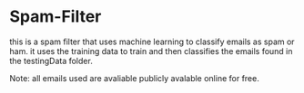 # Spam-Filter

this is a spam filter that uses machine learning to classify emails as spam or ham. it uses the training data to train and then classifies the emails found in the testingData folder.

Note: all emails used are avaliable publicly avalable online for free.
